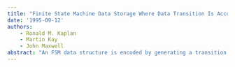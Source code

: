 ```yaml
---
title: "Finite State Machine Data Storage Where Data Transition Is Accomplished without the Use of Pointers"
date: '1995-09-12'
authors: 
    - Ronald M. Kaplan
    - Martin Kay
    - John Maxwell
abstract: "An FSM data structure is encoded by generating a transition unit of data corresponding to each transition which leads ultimately to a final state of the FSM. Information about the states is included in the transition units, so that the encoded data structure can be written without state units of data. The incoming transition units to a final state each contain an indication of finality. The incoming transition units to a state which has no outgoing transition units each contain a branch ending indication. The outgoing transition units of each state are ordered into a comparison sequence for comparison with a received element, and all but the last outgoing transition unit contain an alternative indication of a subsequent alternative outgoing transition. The indications are incorporated with the label of each transition unit into a single byte, and the remaining byte values are allocated among a number of pointer data units, some of which begin full length pointers and some of which begin pointer indexes to tables where pointers are entered. The pointers may be used where a state has a large number of incoming transitions or where the block of transition units depending from a state is broken down to speed access. The first outgoing transition unit of a state is positioned immediately after one of the incoming transitions so that it may be found without a pointer. Each alternative outgoing transition unit is stored immediately after the block beginning with the previous outgoing transition unit so that it may be found by proceeding through the transition units until the number of alternative bits and the number of branch ending bits balance."
---
```



